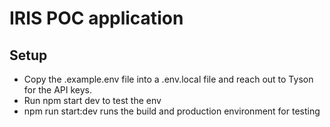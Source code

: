 # IRIS POC application

## Setup
- Copy the .example.env file into a .env.local file and reach out to Tyson for the API keys.
- Run npm start dev to test the env
- npm run start:dev runs the build and production environment for testing